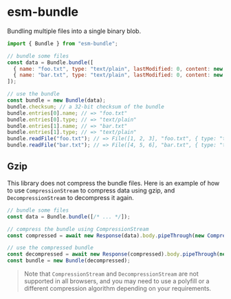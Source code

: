 # esm-bundle

Bundling multiple files into a single binary blob.

```js
import { Bundle } from "esm-bundle";

// bundle some files
const data = Bundle.bundle([
  { name: "foo.txt", type: "text/plain", lastModified: 0, content: new Uint8Array([1, 2, 3]) },
  { name: "bar.txt", type: "text/plain", lastModified: 0, content: new Uint8Array([4, 5, 6]) },
]);

// use the bundle
const bundle = new Bundle(data);
bundle.checksum; // a 32-bit checksum of the bundle
bundle.entries[0].name; // => "foo.txt"
bundle.entries[0].type; // => "text/plain"
bundle.entries[1].name; // => "bar.txt"
bundle.entries[1].type; // => "text/plain"
bundle.readFile("foo.txt"); // => File([1, 2, 3], "foo.txt", { type: "text/plain" })
bundle.readFile("bar.txt"); // => File([4, 5, 6], "bar.txt", { type: "text/plain" })
```

## Gzip

This library does not compress the bundle files. Here is an example of how to use `CompressionStream` to compress data
using gzip, and `DecompressionStream` to decompress it again.

```js
// bundle some files
const data = Bundle.bundle([/* ... */]);

// compress the bundle using CompressionStream
const compressed = await new Response(data).body.pipeThrough(new CompressionStream("gzip")).arrayBuffer();

// use the compressed bundle
const decompressed = await new Response(compressed).body.pipeThrough(new DecompressionStream("gzip")).arrayBuffer();
const bundle = new Bundle(decompressed);
```

> Note that `CompressionStream` and `DecompressionStream` are not supported in all browsers, and you may need to use a
> polyfill or a different compression algorithm depending on your requirements.
